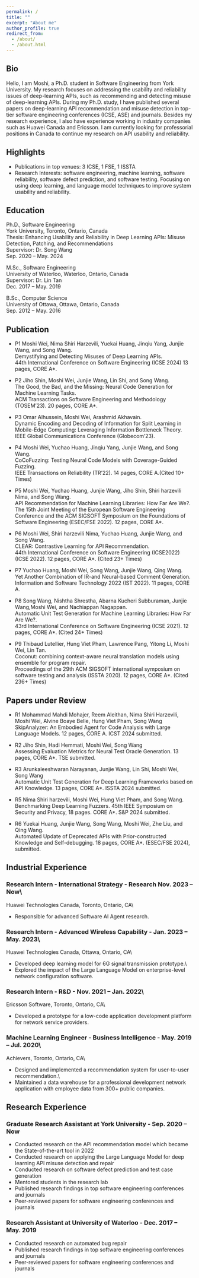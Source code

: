 ```yaml
---
permalink: /
title: ""
excerpt: "About me"
author_profile: true
redirect_from: 
  - /about/
  - /about.html
---
```

## Bio

Hello, I am Moshi, a Ph.D. student in Software Engineering from York University. My research focuses on addressing the usability and reliability issues of deep-learning APIs, such as recommending and detecting misuse of deep-learning APIs. During my Ph.D. study, I have published several papers on deep-learning API recommendation and misuse detection in top-tier software engineering conferences (ICSE, ASE) and journals. Besides my research experience, I also have experience working in industry companies such as Huawei Canada and Ericsson. I am currently looking for professorial positions in Canada to continue my research on API usability and reliability.

## Highlights

* Publications in top venues: 3 ICSE, 1 FSE, 1 ISSTA
* Research Interests: software engineering, machine learning, software reliability, software defect prediction, and software testing. Focusing on using deep learning, and language model techniques to improve system usability and reliability.

## Education

Ph.D., Software Engineering\
York University, Toronto, Ontario, Canada\
Thesis: Enhancing Usability and Reliability in Deep Learning APIs: Misuse Detection, Patching, and Recommendations\
Supervisor: Dr. Song Wang\
Sep. 2020 – May. 2024

M.Sc., Software Engineering\
University of Waterloo, Waterloo, Ontario, Canada\
Supervisor: Dr. Lin Tan\
Dec. 2017 – May. 2019
  
B.Sc., Computer Science\
University of Ottawa, Ottawa, Ontario, Canada\
Sep. 2012 – May. 2016

## Publication
* P1 Moshi Wei, Nima Shiri Harzevili, Yuekai Huang, Jinqiu Yang, Junjie Wang, and Song Wang.\
  Demystifying and Detecting Misuses of Deep Learning APIs.\
  44th International Conference on Software Engineering (ICSE 2024) 13 pages, CORE A*.

* P2 Jiho Shin, Moshi Wei, Junjie Wang, Lin Shi, and Song Wang.\
  The Good, the Bad, and the Missing: Neural Code Generation for Machine Learning Tasks.\
  ACM Transactions on Software Engineering and Methodology (TOSEM’23). 20 pages, CORE A*.

* P3 Omar Alhussein, Moshi Wei, Arashmid Akhavain.\
  Dynamic Encoding and Decoding of Information for Split Learning in Mobile-Edge Computing: Leveraging Information Bottleneck Theory. \
  IEEE Global Communications Conference (Globecom’23).

* P4 Moshi Wei, Yuchao Huang, Jinqiu Yang, Junjie Wang, and Song Wang.\
  CoCoFuzzing: Testing Neural Code Models with Coverage-Guided Fuzzing.\
  IEEE Transactions on Reliability (TR’22). 14 pages, CORE A.(Cited 10+ Times)

* P5 Moshi Wei, Yuchao Huang, Junjie Wang, Jiho Shin, Shiri harzevili Nima, and Song Wang.\
  API Recommendation for Machine Learning Libraries: How Far Are We?.\
  The 15th Joint Meeting of the European Software Engineering Conference and the ACM SIGSOFT Symposium on the Foundations of Software Engineering (ESEC/FSE 2022). 12 pages, CORE A*.
   
* P6 Moshi Wei, Shiri harzevili Nima, Yuchao Huang, Junjie Wang, and Song Wang.\
  CLEAR: Contrastive Learning for API Recommendation.\
  44th International Conference on Software Engineering (ICSE2022) (ICSE 2022). 12 pages, CORE A*. (Cited 23+ Times)
  
* P7 Yuchao Huang, Moshi Wei, Song Wang, Junjie Wang, Qing Wang.\
  Yet Another Combination of IR-and Neural-based Comment Generation.\
  Information and Software Technology 2022 (IST 2022). 11 pages, CORE A.
  
* P8 Song Wang, Nishtha Shrestha, Abarna Kucheri Subburaman, Junjie Wang,Moshi Wei, and Nachiappan Nagappan.\
  Automatic Unit Test Generation for Machine Learning Libraries: How Far Are We?.\
  43rd International Conference on Software Engineering (ICSE 2021). 12 pages, CORE A*. (Cited 24+ Times)
  
* P9 Thibaud Lutellier, Hung Viet Pham, Lawrence Pang, Yitong Li, Moshi Wei, Lin Tan.\
  Coconut: combining context-aware neural translation models using ensemble for program repair.\
  Proceedings of the 29th ACM SIGSOFT international symposium on software testing and analysis (ISSTA 2020). 12 pages, CORE A*. (Cited 236+ Times)

## Papers under Review

* R1 Mohammad Mahdi Mohajer, Reem Aleithan, Nima Shiri Harzevili, Moshi Wei, Alvine Boaye Belle, Hung Viet Pham, Song Wang\
  SkipAnalyzer: An Embodied Agent for Code Analysis with Large Language Models. 12 pages, CORE A. ICST 2024 submitted.

* R2 Jiho Shin, Hadi Hemmati, Moshi Wei, Song Wang\
  Assessing Evaluation Metrics for Neural Test Oracle Generation. 13 pages, CORE A*. TSE submitted.

* R3 Arunkaleeshwaran Narayanan, Junjie Wang, Lin Shi, Moshi Wei, Song Wang\
  Automatic Unit Test Generation for Deep Learning Frameworks based on API Knowledge. 13 pages, CORE A*. ISSTA 2024 submitted.

* R5 Nima Shiri harzevili, Moshi Wei, Hung Viet Pham, and Song Wang.\
  Benchmarking Deep Learning Fuzzers. 45th IEEE Symposium on Security and Privacy, 18 pages. CORE A*. S&P 2024 submitted.

* R6 Yuekai Huang, Junjie Wang, Song Wang, Moshi Wei, Zhe Liu, and Qing Wang.\
  Automated Update of Deprecated APIs with Prior-constructed Knowledge and Self-debugging. 18 pages, CORE A*. (ESEC/FSE 2024), submitted.


## Industrial Experience

### Research Intern - International Strategy - Research Nov. 2023 – Now\
Huawei Technologies Canada, Toronto, Ontario, CA\
* Responsible for advanced Software AI Agent research.
  
### Research Intern - Advanced Wireless Capability - Jan. 2023 – May. 2023\
Huawei Technologies Canada, Ottawa, Ontario, CA\
* Developed deep learning model for 6G signal transmission prototype.\
* Explored the impact of the Large Language Model on enterprise-level network configuration software.

### Research Intern - R&D - Nov. 2021 – Jan. 2022\
Ericsson Software, Toronto, Ontario, CA\
* Developed a prototype for a low-code application development platform for network service providers.

### Machine Learning Engineer - Business Intelligence - May. 2019 – Jul. 2020\ 
Achievers, Toronto, Ontario, CA\
* Designed and implemented a recommendation system for user-to-user recommendation.\
* Maintained a data warehouse for a professional development network application with employee data from 300+ public companies.

## Research Experience
### Graduate Research Assistant at York University - Sep. 2020 – Now
* Conducted research on the API recommendation model which became the State-of-the-art tool in 2022
* Conducted research on applying the Large Language Model for deep learning API misuse detection and repair
* Conducted research on software defect prediction and test case generation
* Mentored students in the research lab
* Published research findings in top software engineering conferences and journals
* Peer-reviewed papers for software engineering conferences and journals
### Research Assistant at University of Waterloo - Dec. 2017 – May. 2019
* Conducted research on automated bug repair
* Published research findings in top software engineering conferences and journals
* Peer-reviewed papers for software engineering conferences and journals

